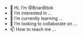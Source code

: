 - 👋 Hi, I’m @BrianBitok
- 👀 I’m interested in ...
- 🌱 I’m currently learning ...
- 💞️ I’m looking to collaborate on ...
- 📫 How to reach me ...

<!---
BrianBitok/BrianBitok is a ✨ special ✨ repository because its `README.md` (this file) appears on your GitHub profile.
You can click the Preview link to take a look at your changes.
--->
